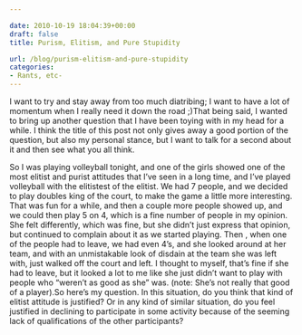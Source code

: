 ```yaml
---

date: 2010-10-19 18:04:39+00:00
draft: false
title: Purism, Elitism, and Pure Stupidity

url: /blog/purism-elitism-and-pure-stupidity
categories:
- Rants, etc-
---
```


I want to try and stay away from too much diatribing; I want to have a lot of momentum when I really need it down the road ;)That being said, I wanted to bring up another question that I have been toying with in my head for a while. I think the title of this post not only gives away a good portion of the question, but also my personal stance, but I want to talk for a second about it and then see what you all think.




So I was playing volleyball tonight, and one of the girls showed one of the most elitist and purist attitudes that I’ve seen in a long time, and I’ve played volleyball with the elitistest of the elitist. We had 7 people, and we decided to play doubles king of the court, to make the game a little more interesting. That was fun for a while, and then a couple more people showed up, and we could then play 5 on 4, which is a fine number of people in my opinion. She felt differently, which was fine, but she didn’t just express that opinion, but continued to complain about it as we started playing. Then , when one of the people had to leave, we had even 4’s, and she looked around at her team, and with an unmistakable look of disdain at the team she was left with, just walked off the court and left. I thought to myself, that’s fine if she had to leave, but it looked a lot to me like she just didn’t want to play with people who “weren’t as good as she” was. (note: She’s not really that good of a player).So here’s my question. In this situation, do you think that kind of elitist attitude is justified? Or in any kind of similar situation, do you feel justified in declining to participate in some activity because of the seeming lack of qualifications of the other participants?
